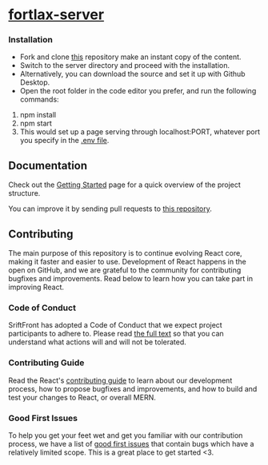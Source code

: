 # [fortlax-server](https://fortlax.herokuapp.com/)

### Installation

* Fork and clone [this](https://github.com/sambhavsaxena/fortlax.io) repository make an instant copy of the content.
* Switch to the server directory and proceed with the installation.
* Alternatively, you can download the source and set it up with Github Desktop.
* Open the root folder in the code editor you prefer, and run the following commands:

1) npm install
2) npm start
3) This would set up a page serving through localhost:PORT, whatever port you specify in the [.env file](https://www.npmjs.com/package/dotenv).

## Documentation
Check out the [Getting Started](https://reactjs.org/docs/getting-started.html) page for a quick overview of the project structure.

You can improve it by sending pull requests to [this repository](https://github.com/sambhavsaxena/fortlax.io).

## Contributing
The main purpose of this repository is to continue evolving React core, making it faster and easier to use. Development of React happens in the open on GitHub, and we are grateful to the community for contributing bugfixes and improvements. Read below to learn how you can take part in improving React.

### Code of Conduct
SriftFront has adopted a Code of Conduct that we expect project participants to adhere to. Please read [the full text](https://code.fb.com/codeofconduct) so that you can understand what actions will and will not be tolerated.

### Contributing Guide
Read the React's [contributing guide](https://reactjs.org/contributing/how-to-contribute.html) to learn about our development process, how to propose bugfixes and improvements, and how to build and test your changes to React, or overall MERN.

### Good First Issues
To help you get your feet wet and get you familiar with our contribution process, we have a list of [good first issues](https://github.com/sambhavsaxena/fortlax.io/labels/good%20first%20issue) that contain bugs which have a relatively limited scope. This is a great place to get started <3.
